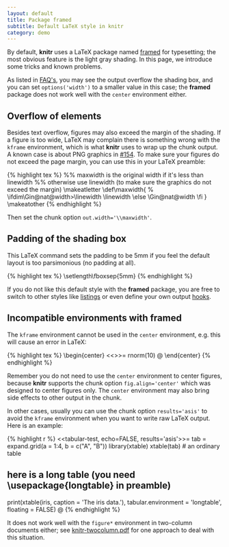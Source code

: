```yaml
---
layout: default
title: Package framed
subtitle: Default LaTeX style in knitr
category: demo
---
```


By default, **knitr** uses a LaTeX package named [framed](http://www.ctan.org/pkg/framed) for typesetting; the most obvious feature is the light gray shading. In this page, we introduce some tricks and known problems.

As listed in [FAQ's](https://github.com/yihui/knitr/blob/master/FAQ.md), you may see the output overflow the shading box, and you can set `options('width')` to a smaller value in this case; the **framed** package does not work well with the `center` environment either.

## Overflow of elements

Besides text overflow, figures may also exceed the margin of the shading. If a figure is too wide, LaTeX may complain there is something wrong with the `kframe` environment, which is what **knitr** uses to wrap up the chunk output. A known case is about PNG graphics in [#154](https://github.com/yihui/knitr/issues/154). To make sure your figures do not exceed the page margin, you can use this in your LaTeX preamble:

{% highlight tex %}
%% maxwidth is the original width if it's less than linewidth
%% otherwise use linewidth (to make sure the graphics do not exceed the margin)
\makeatletter
\def\maxwidth{ %
  \ifdim\Gin@nat@width>\linewidth
    \linewidth
  \else
    \Gin@nat@width
  \fi
}
\makeatother
{% endhighlight %}

Then set the chunk option `out.width='\\maxwidth'`.

## Padding of the shading box

This LaTeX command sets the padding to be 5mm if you feel the default layout is too parsimonious (no padding at all).

{% highlight tex %}
\setlength\fboxsep{5mm}
{% endhighlight %}

If you do not like this default style with the **framed** package, you are free to switch to other styles like [listings](../listings/) or even define your own output [hooks](/knitr/hooks).

## Incompatible environments with **framed**

The `kframe` environment cannot be used in the `center` environment, e.g. this will cause an error in LaTeX:

{% highlight tex %}
\begin{center}
<<>>=
rnorm(10)
@
\end{center}
{% endhighlight %}

Remember you do not need to use the `center` environment to center figures, because **knitr** supports the chunk option `fig.align='center'` which was designed to center figures only. The `center` environment may also bring side effects to other output in the chunk.

In other cases, usually you can use the chunk option `results='asis'` to avoid the `kframe` environment when you want to write raw LaTeX output. Here is an example:

{% highlight r %}
<<tabular-test, echo=FALSE, results='asis'>>=
tab = expand.grid(a = 1:4, b = c("A", "B"))
library(xtable)
xtable(tab)  # an ordinary table
## here is a long table (you need \usepackage{longtable} in preamble)
print(xtable(iris, caption = 'The iris data.'),
  tabular.environment = 'longtable', floating = FALSE)
@
{% endhighlight %}

It does not work well with the `figure*` environment in two-column documents either; see [knitr-twocolumn.pdf](https://github.com/downloads/yihui/knitr/knitr-twocolumn.pdf) for one approach to deal with this situation.

